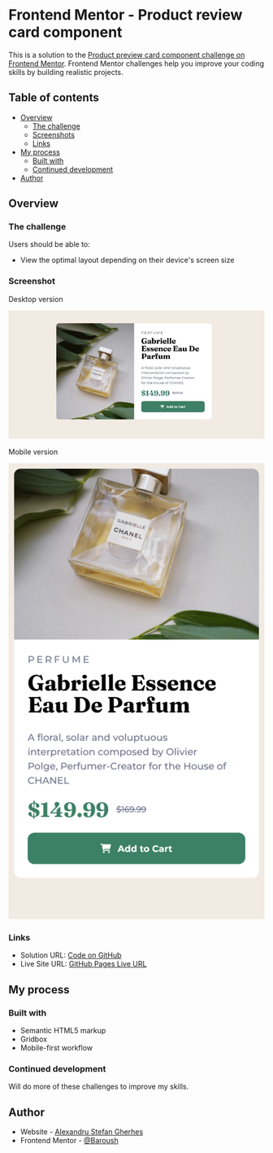 # Frontend Mentor - Product review card component

This is a solution to the [Product preview card component challenge on Frontend Mentor](https://www.frontendmentor.io/challenges/product-preview-card-component-GO7UmttRfa). Frontend Mentor challenges help you improve your coding skills by building realistic projects.

## Table of contents

- [Overview](#overview)
  - [The challenge](#the-challenge)
  - [Screenshots](#screenshots)
  - [Links](#links)
- [My process](#my-process)
  - [Built with](#built-with)
  - [Continued development](#continued-development)
- [Author](#author)

## Overview

### The challenge

Users should be able to:

- View the optimal layout depending on their device's screen size

### Screenshot

Desktop version

![desktop version](/ss/desktop1.jpg)

Mobile version

![mobile version](/ss/mobile.png)

### Links

- Solution URL: [Code on GitHub](https://github.com/AlexandruStefanGherhes/Product-review-card-component.git)
- Live Site URL: [GitHub Pages Live URL](https://alexandrustefangherhes.github.io/Rating-button/)

## My process

### Built with

- Semantic HTML5 markup
- Gridbox
- Mobile-first workflow


### Continued development

Will do more of these challenges to improve my skills.

## Author

- Website - [Alexandru Stefan Gherhes](https://www.frontendmentor.io/profile/Baroush)
- Frontend Mentor - [@Baroush](https://www.frontendmentor.io/profile/Baroush)
